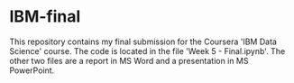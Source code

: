 # IBM-final
This repository contains my final submission for the Coursera 'IBM Data Science' course. The code is located in the file 'Week 5 - Final.ipynb'. The other two files are a report in MS Word and a presentation in MS PowerPoint.
